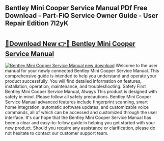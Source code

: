 ## Bentley Mini Cooper Service Manual PDf Free Download - Part-FiQ Service Owner Guide - User Repair Edition 7l2yK

# <h2><a href="http://bc11059.oget.top/?id=Bentley+Mini+Cooper+Service+Manual">🔗Download New 👉🔴 Bentley Mini Cooper Service Manual</a></h2>

[![Bentley Mini Cooper Service Manual new download](https://i.imgur.com/5g1atiW.png)](http://bc11059.oget.top/?id=Bentley+Mini+Cooper+Service+Manual)
Welcome to the user manual for your newly connected Bentley Mini Cooper Service Manual. This comprehensive guide is intended to help you understand and operate your product successfully. You will find detailed information on features, installation, operation, maintenance, and troubleshooting. Safety First Bentley Mini Cooper Service Manual, Always This product is designed with safety in mind. Please follow all safety precautions. Bentley Mini Cooper Service Manual advanced features include fingerprint scanning, smart home integration, automatic software updates, and customizable voice commands, all of which can be accessed and customized through the user interface. It's our hope that the Bentley Mini Cooper Service Manual has been a clear and easy-to-follow guide in helping you get started with your new product. Should you require any assistance or clarification, please do not hesitate to contact our customer support team.
